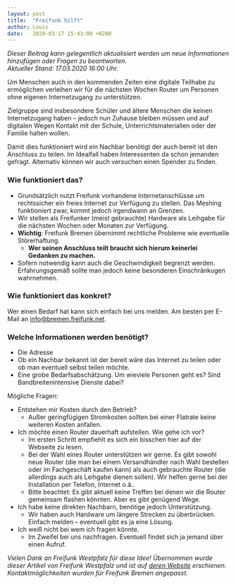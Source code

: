 ```yaml
---
layout: post
title:  "Freifunk hilft"
author: Louis
date:   2020-03-17 15:43:00 +0200
---
```

 
_Dieser Beitrag kann gelegentlich aktualisiert werden um neue Informationen hinzufügen oder Fragen zu beantworten._<br />
_Aktueller Stand: 17.03.2020 16:00 Uhr._<br />

Um Menschen auch in den kommenden Zeiten eine digitale Teilhabe zu ermöglichen verleihen wir für die nächsten Wochen Router um Personen ohne eigenen Internetzugang zu unterstützen.

Zielgruppe sind insbesondere Schüler und ältere Menschen die keinen Internetzugang haben – jedoch nun Zuhause bleiben müssen und auf digitalen Wegen Kontakt mit der Schule, Unterrichtsmaterialien oder der Familie halten wollen.

Damit dies funktioniert wird ein Nachbar benötigt der auch bereit ist den Anschluss zu teilen. Im Idealfall haben Interessenten da schon jemanden gefragt. Alternativ können wir auch versuchen einen Spender zu finden.

### Wie funktioniert das?

- Grundsätzlich nutzt Freifunk vorhandene Internetanschlüsse um rechtssicher ein freies Internet zur Verfügung zu stellen. Das Meshing funktioniert zwar, kommt jedoch irgendwann an Grenzen.
- Wir stellen als Freifunker (meist gebrauchte) Hardware als Leihgabe für die nächsten Wochen oder Monaten zur Verfügung.
- **Wichtig**: Freifunk Bremen übernimmt rechtliche Probleme wie eventuelle Störerhaftung.
	- **Wer seinen Anschluss teilt braucht sich hierum keinerlei Gedanken zu machen.**
- Sofern notwendig kann auch die Geschwindigkeit begrenzt werden. Erfahrungsgemäß sollte man jedoch keine besonderen Einschränkugen wahrnehmen.

### Wie funktioniert das konkret?

Wer einen Bedarf hat kann sich einfach bei uns melden. Am besten per E-Mail an <a href="mailto:info@bremen.freifunk.net">info@bremen.freifunk.net</a>.

### Welche Informationen werden benötigt?

- Die Adresse
- Ob ein Nachbar bekannt ist der bereit wäre das Internet zu teilen oder ob man eventuell selbst teilen möchte.
- Eine grobe Bedarfsabschätzung. Um wieviele Personen geht es? Sind Bandbreitenintensive Dienste dabei?

Mögliche Fragen:

- Entstehen mir Kosten durch den Betrieb?
  - Außer geringfügigen Stromkosten sollten bei einer Flatrate keine weiteren Kosten anfallen.
- Ich möchte einen Router dauerhaft aufstellen. Wie gehe ich vor?
  - Im ersten Schritt empfiehlt es sich ein bisschen hier auf der Webseite zu lesen.
  - Bei der Wahl eines Router unterstützen wir gerne. Es gibt sowohl neue Router (die man bei einem Versandhändler nach Wahl bestellen oder im Fachgeschäft kaufen kann) als auch gebrauchte Router (die allerdings auch als Leihgabe dienen sollen). Wir helfen gerne bei der Installation per Telefon, Internet o.ä..
  - Bitte beachtet: Es gibt aktuell keine Treffen bei denen wir die Router gemeinsam flashen könnten. Aber es gibt genügend Wege.
- Ich habe keine direkten Nachbarn, benötige jedoch Unterstützung.
  - Wir haben auch Hardware um längere Strecken zu überbrücken. Einfach melden – eventuell gibt es ja eine Lösung.
- Ich weiß nicht bei wem ich fragen könnte.
  - Im Zweifel bei uns nachfragen. Eventuell findet sich ja jemand über einen Aufruf.

_Vielen Dank an Freifunk Westpfalz für diese Idee! Übernommen wurde dieser Artikel von Freifunk Westpfalz und ist auf [deren Website](https://www.freifunk-westpfalz.de/2020/03/freifunk-hilft/) erschienen. Kontaktmöglichkeiten wurden für Freifunk Bremen angepasst._
